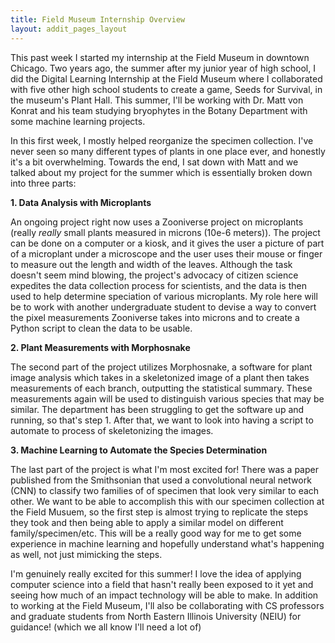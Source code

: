 ```yaml
---
title: Field Museum Internship Overview
layout: addit_pages_layout
---
```

This past week I started my internship at the Field Museum in downtown Chicago. Two years ago, the summer after my junior year of high school, I did the Digital Learning Internship at the Field Museum where I collaborated with five other high school students to create a game, Seeds for Survival, in the museum's Plant Hall. This summer, I'll be working with Dr. Matt von Konrat and his team studying bryophytes in the Botany Department with some machine learning projects.

In this first week, I mostly helped reorganize the specimen collection. I've never seen so many different types of plants in one place ever, and honestly it's a bit overwhelming. Towards the end, I sat down with Matt and we talked about my project for the summer which is essentially broken down into three parts:

**1. Data Analysis with Microplants**

An ongoing project right now uses a Zooniverse project on microplants (really <i>really</i> small plants measured in microns (10e-6 meters)). The project can be done on a computer or a kiosk, and it gives the user a picture of part of a microplant under a microscope and the user uses their mouse or finger to measure out the length and width of the leaves. Although the task doesn't seem mind blowing, the project's advocacy of citizen science expedites the data collection process for scientists, and the data is then used to help determine speciation of various microplants. My role here will be to work with another undergraduate student to devise a way to convert the pixel measurements Zooniverse takes into microns and to create a Python script to clean the data to be usable.

**2. Plant Measurements with Morphosnake**

The second part of the project utilizes Morphosnake, a software for plant image analysis which takes in a skeletonized image of a plant then takes measurements of each branch, outputting the statistical summary. These measurements again will be used to distinguish various species that may be similar. The department has been struggling to get the software up and running, so that's step 1. After that, we want to look into having a script to automate to process of skeletonizing the images.

**3. Machine Learning to Automate the Species Determination**

The last part of the project is what I'm most excited for! There was a paper published from the Smithsonian that used a convolutional neural network (CNN) to classify two families of of specimen that look very similar to each other. We want to be able to accomplish this with our specimen collection at the Field Musuem, so the first step is almost trying to replicate the steps they took and then being able to apply a similar model on different family/specimen/etc. This will be a really good way for me to get some experience in machine learning and hopefully understand what's happening as well, not just mimicking the steps.

I'm genuinely really excited for this summer! I love the idea of applying computer science into a field that hasn't really been exposed to it yet and seeing how much of an impact technology will be able to make. In addition to working at the Field Museum, I'll also be collaborating with CS professors and graduate students from North Eastern Illinois University (NEIU) for guidance! (which we all know I'll need a lot of)